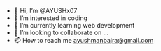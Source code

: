 - 👋 Hi, I’m @AYUSHx07
- 👀 I’m interested in coding
- 🌱 I’m currently learning web development
- 💞️ I’m looking to collaborate on ...
- 📫 How to reach me ayushmanbajra@gmail.com

<!---
AYUSHx07/AYUSHx07 is a ✨ special ✨ repository because its `README.md` (this file) appears on your GitHub profile.
You can click the Preview link to take a look at your changes.
--->

